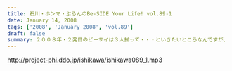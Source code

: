 ```yaml
---
title: 石川・ホンマ・ぶるんのBe-SIDE Your Life! vol.89-1
date: January 14, 2008
tags: ['2008', 'January 2008', 'vol.89']
draft: false
summary: ２００８年・２発目のビーサイは３人揃って・・・といきたいところなんですが、お大尽出勤がお一人様・・・。とまあ、なんですが、男ばかりですが宝塚トークなんぞありーので。収録を行っているスタジオから東京の宝塚劇場も近いから今度ツアーでも組みますか！？NAMAE
---
```


http://project-phi.ddo.jp/ishikawa/ishikawa089_1.mp3
